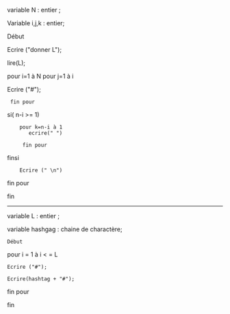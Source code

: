 variable N : entier ;

Variable i,j,k : entier;

 Début

Ecrire ("donner L");

lire(L);

pour i=1 à N
     pour j=1 à i

Ecrire ("#");

     fin pour

   si( n-i >= 1)
   
        pour k=n-i à 1
           ecrire(" ")
   
         fin pour
   finsi


        Ecrire (" \n")

fin pour


   fin

----------------------------------------------------------------------

variable L : entier ;

variable hashgag : chaine de charactère;

    Début 

pour i = 1 à i < = L
    
    Ecrire ("#");

    Ecrire(hashtag + "#");

fin pour

fin




